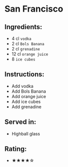 # San Francisco

## Ingredients:
- 4 cl `vodka` <!-- - 2 cl `vodka` --> <!-- - 3 cl `vodka` -->
- 2 cl `Bols Banana` <!-- - 3 cl `Bols Banana` -->
- 2 cl `grenadine` <!-- - 1 cl `grenadine` -->
- 12 cl `orange juice` <!-- - 10 cl `orange juice` -->
- 8 `ice cubes`

## Instructions:
- Add vodka
- Add Bols Banana
- Add orange juice
- Add ice cubes
- Add grenadine

## Served in:
- Highball glass

## Rating:
- ★★★★☆
